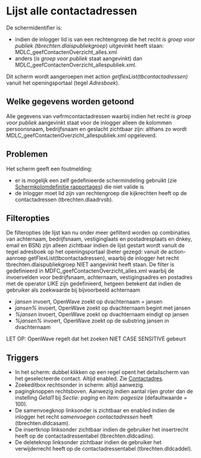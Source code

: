 # Lijst alle contactadressen

De schermidentifier is:

  * indien de inlogger lid is van een rechtengroep die het recht *is groep voor publiek (tbrechten.dlaispubliekgroep*) uitgevinkt heeft staan: MDLC_geefContactenOverzicht_alles.xml
  * anders (*is groep voor publiek* staat aangevinkt) dan MDLC_geefContactenOverzicht_allespubliek.xml.

Dit scherm wordt aangeroepen met action *getflexList(tbcontactadressen)* vanuit het openingsportaal (tegel *Adresboek*).

## Welke gegevens worden getoond

Alle gegevens van vwfrmcontactadressen waarbij indien het recht *is groep voor publiek* aangevinkt staat voor de inlogger alleen de kolommen persoonsnaam, bedrijfsnaam en geslacht zichtbaar zijn: althans zo wordt MDLC_geefContactenOverzicht_allespubliek.xml opgeleverd. 

## Problemen

Het scherm geeft een foutmelding:

  * er is mogelijk een zelf gedefinieerde schermindeling gebruikt (zie [Schermkolomdefinitie rapportages](/docs/probleemoplossing/portalen_en_moduleschermen/beheerportaal/tegels_onder_kolom_instellingen/schermkolomdefinitie_rapportages.md)) die niet valide is
  * de inlogger moet lid zijn van rechtengroep die kijkrechten heeft op de contactadressen (tbrechten.dlaadrvsb).

## Filteropties

De filteropties (de lijst kan nu onder meer gefilterd worden op combinaties van achternaam, bedrijfsnaam, vestiginglaats en postadresplaats en dnkey, email en BSN) zijn alleen zichtbaar indien de lijst gestart wordt vanuit de tegel adresboek op het openingsportaal (beter gezegd: vanuit de action-aanroep getFlexList(tbcontactadressen), waarbij de inlogger het recht tbrechten.dlaispubliekgroep NIET aangevinkt heeft staan. De filter is gedefinieerd in MDFC_geefContactenOverzicht_alles.xml waarbij de invoervelden voor bedrijfsnaam, achternaam, vestigingsadres en postadres met de operator LIKE zijn gedefinieerd, hetgeen betekent dat indien de gebruiker als zoekwaarde bij bijvoorbeeld achternaam

  * *jansen* invoert, OpenWave zoekt op dvachternaam = jansen
  * *jansen%* invoert, OpenWave zoekt op dvachternaam begint met jansen
  * *%jansen* invoert, OpenWave zoekt op dvachternaam eindigt op jansen
  * *%jansen%* invoert, OpenWave zoekt op de substring jansen in dvachternaam

LET OP: OpenWave regelt dat het zoeken NIET CASE SENSITIVE gebeurt

## Triggers

  * In het scherm: dubbel klikken op een regel opent het detailscherm van het geselecteerde contact. Altijd enabled. Zie [Contactadres](/docs/probleemoplossing/module_overstijgende_schermen/contact_adres.md).
  * Zoekeditbox rechtsonder in scherm: altijd aanwezig.
  * pagingknoppen rechtsboven. Aanwezig indien aantal rijen groter dan de instelling *Getal1* bij *Sectie: paging* en *Item: pagesize* (defaultwaarde = 100).
  * De samenvoegknop linksonder is zichtbaar en enabled indien de inlogger het recht *samenvoegen contactadressen* heeft (tbrechten.dldcasam).
  * De insertknop linksonder zichtbaar indien de gebruiker het insertrecht heeft op de contactadressentabel (tbrechten.dldcadins).
  * De deleteknop linksonder zichtbaar indien de gebruiker het verwijderrecht heeft op de contactadressentabel (tbrechten.dldcaddel). 

